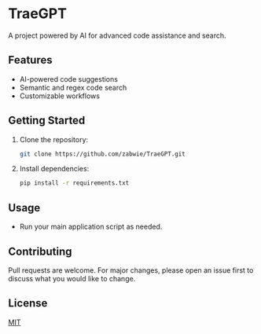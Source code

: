 # TraeGPT

A project powered by AI for advanced code assistance and search.

## Features
- AI-powered code suggestions
- Semantic and regex code search
- Customizable workflows

## Getting Started
1. Clone the repository:
   ```bash
   git clone https://github.com/zabwie/TraeGPT.git
   ```
2. Install dependencies:
   ```bash
   pip install -r requirements.txt
   ```

## Usage
- Run your main application script as needed.

## Contributing
Pull requests are welcome. For major changes, please open an issue first to discuss what you would like to change.

## License
[MIT](LICENSE) 